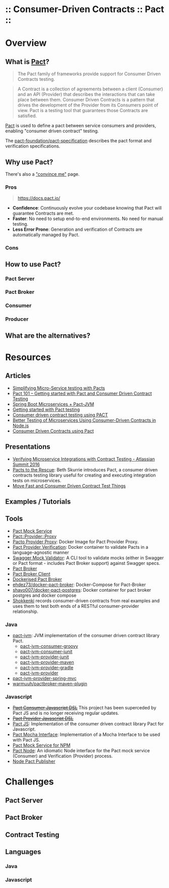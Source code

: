 :: Consumer-Driven Contracts :: Pact ::
=======================================

# Overview

## What is [Pact](https://docs.pact.io/)?

> The Pact family of frameworks provide support for Consumer Driven Contracts testing.

> A Contract is a collection of agreements between a client (Consumer) and an API (Provider) that describes the interactions that can take place between them.
> Consumer Driven Contracts is a pattern that drives the development of the Provider from its Consumers point of view.
> Pact is a testing tool that guarantees those Contracts are satisfied.

[Pact](https://github.com/realestate-com-au/pact) is used to define a pact between service consumers and providers, enabling "consumer driven contract" testing.

The [pact-foundation/pact-specification](https://github.com/pact-foundation/pact-specification) describes the pact format and verification specifications.

## Why use Pact?

There's also a ["convince me"](https://docs.pact.io/faq/convinceme.html) page.

### Pros

> https://docs.pact.io/
- **Confidence**: Continuously evolve your codebase knowing that Pact will guarantee Contracts are met.
- **Faster**: No need to setup end-to-end environments. No need for manual testing.
- **Less Error Prone**: Generation and verification of Contracts are automatically managed by Pact.

### Cons

## How to use Pact?

### Pact Server

### Pact Broker

### Consumer

### Producer

## What are the alternatives?

# Resources

## Articles

- [Simplifying Micro-Service testing with Pacts](http://dius.com.au/2014/05/20/simplifying-micro-service-testing-with-pacts/)
- [Pact 101 – Getting started with Pact and Consumer Driven Contract Testing](http://dius.com.au/2016/02/03/microservices-pact/)
- [Spring Boot Microservices + Pact-JVM](https://github.com/mstine/microservices-pact)
- [Getting started with Pact testing](http://charliegerard.github.io/blog/getting-started-pact-testing/)
- [Consumer driven contract testing using PACT](http://shavo007.github.io/2016/07/19/consumer-driven-contract-testing-using-pact/)
- [Better Testing of Microservices Using Consumer-Driven Contracts in Node.js](http://hecodes.com/2016/10/better-testing-microservices-using-consumer-driven-contracts-node-js/)
- [Consumer Driven Contracts using Pact](http://blog.scottlogic.com/2017/01/10/consumer-driven-contracts-using-pact.html)

## Presentations

- [Verifying Microservice Integrations with Contract Testing - Atlassian Summit 2016](https://www.youtube.com/watch?v=-6x6XBDf9sQ&feature=youtu.be)
- [Pacts to the Rescue](https://www.infoq.com/presentations/pact): Beth Skurrie introduces Pact, a consumer driven contracts testing library useful for creating and executing integration tests on microservices.
- [Move Fast and Consumer Driven Contract Test Things](https://speakerdeck.com/alonpeer/move-fast-and-consumer-driven-contract-test-things)

## Examples / Tutorials

## Tools

- [Pact Mock Service](https://github.com/bethesque/pact-mock_service)
- [Pact::Provider::Proxy](https://github.com/bethesque/pact-provider-proxy)
- [Pacto Provider Proxy](https://github.com/madkom/docker/tree/master/pact-provider-proxy): Docker Image for Pact Provider Proxy.
- [Pact Provider Verification](https://github.com/DiUS/pact-provider-verifier-docker): Docker container to validate Pacts in a language-agnostic manner
- [Swagger Mock Validator](https://bitbucket.org/atlassian/swagger-mock-validator): A CLI tool to validate mocks (either in Swagger or Pact format - includes Pact Broker support) against Swagger specs.
- [Pact Broker](https://github.com/bethesque/pact_broker)
- [Pact Broker Client](https://github.com/bethesque/pact_broker-client)
- [Dockerised Pact Broker](https://github.com/DiUS/pact_broker-docker)
- [ehdez73/docker-pact-broker](https://github.com/ehdez73/docker-pact-broker): Docker-Compose for Pact-Broker
- [shavo007/docker-pact-postgres](https://github.com/shavo007/docker-pact-postgres): Docker container for pact broker postgres and docker compose
- [Shokkenki](https://github.com/brentsnook/shokkenki) records consumer-driven contracts from real examples and uses them to test both ends of a RESTful consumer-provider relationship.

### Java

- [pact-jvm](https://github.com/DiUS/pact-jvm): JVM implementation of the consumer driven contract library Pact.
    - [pact-jvm-consumer-groovy](https://github.com/DiUS/pact-jvm/tree/master/pact-jvm-consumer-groovy)
    - [pact-jvm-consumer-junit](https://github.com/DiUS/pact-jvm/tree/master/pact-jvm-consumer-junit)
    - [pact-jvm-provider-junit](https://github.com/DiUS/pact-jvm/tree/master/pact-jvm-provider-junit)
    - [pact-jvm-provider-maven](https://github.com/DiUS/pact-jvm/tree/master/pact-jvm-provider-maven)
    - [pact-jvm-provider-gradle](https://github.com/DiUS/pact-jvm/tree/master/pact-jvm-provider-gradle)
    - [pact-jvm-provider](https://github.com/DiUS/pact-jvm/tree/master/pact-jvm-provider)
- [pact-jvm-provider-spring-mvc](https://github.com/realestate-com-au/pact-jvm-provider-spring-mvc)
- [warmuuh/pactbroker-maven-plugin](https://github.com/warmuuh/pactbroker-maven-plugin)

### Javascript

- ~~[Pact Consumer Javascript DSL](https://github.com/DiUS/pact-consumer-js-dsl)~~ This project has been superceded by Pact JS and is no longer receiving regular updates.
- ~~[Pact Provider Javascript DSL](https://github.com/DiUS/pact-provider-js-dsl)~~
- [Pact JS](https://github.com/pact-foundation/pact-js): Implementation of the consumer driven contract library Pact for Javascript.
- [Pact Mocha Interface](https://github.com/pact-foundation/pact-js-mocha): Implementation of a Mocha Interface to be used with Pact JS.
- [Pact Mock Service for NPM](https://github.com/pact-foundation/pact-mock-service-npm)
- [Pact Node](https://github.com/pact-foundation/pact-node): An idiomatic Node interface for the Pact mock service (Consumer) and Verification (Provider) process.
- [Node Pact Publisher](https://github.com/alexcu/node-pact-publisher)

# Challenges

## Pact Server

## Pact Broker

## Contract Testing

## Languages

### Java

### Javascript
